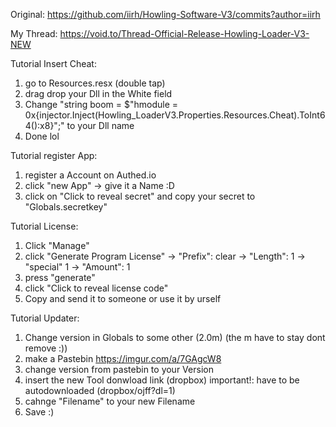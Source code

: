 Original: https://github.com/iirh/Howling-Software-V3/commits?author=iirh


My Thread: https://void.to/Thread-Official-Release-Howling-Loader-V3-NEW

Tutorial Insert Cheat:

1. go to Resources.resx (double tap)
2. drag drop your Dll in the White field
3. Change "string boom = $"hmodule = 0x{injector.Inject(Howling_LoaderV3.Properties.Resources.Cheat).ToInt64():x8}";" to your Dll name
4. Done lol


Tutorial register App: 

1. register a Account on Authed.io
2. click "new App" -> give it a Name :D
3. click on "Click to reveal secret" and copy your secret to "Globals.secretkey"

Tutorial License:

1. Click "Manage"
2. click "Generate Program License" -> "Prefix": clear -> "Length": 1 -> "special" 1 -> "Amount": 1
3. press "generate"
4. click "Click to reveal license code"
5. Copy and send it to someone or use it by urself


Tutorial Updater:

1. Change version in Globals to some other (2.0m) (the m have to stay dont remove :))
2. make a Pastebin https://imgur.com/a/7GAgcW8
3. change version from pastebin to your Version
4. insert the new Tool donwload link (dropbox) important!: have to be autodownloaded (dropbox/ojff?dl=1)
5. cahnge "Filename" to your new Filename 
6. Save :)
